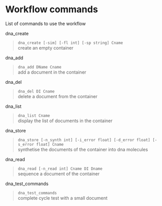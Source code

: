 # Workflow commands

List of commands to use the workflow


dna_create  
>`dna_create [-sim] [-fl int] [-sp string] Cname`  
        create an empty container

dna_add  
>`dna_add DName Cname`  
        add a document in the container

dna_del  
>`dna_del DI Cname`  
        delete a document from the container

dna_list  
>`dna_list Cname`  
        display the list of documents in the container

dna_store  
>`dna_store [-n_synth int] [-i_error float] [-d_error float] [-s_error float] Cname`  
        synthetise the documents of the container into dna molecules

dna_read  
>`dna_read [-n_read int] Cname DI Dname`  
        sequence a document of the container

dna_test_commands  
>`dna_test_commands`  
        complete cycle test with a small document
